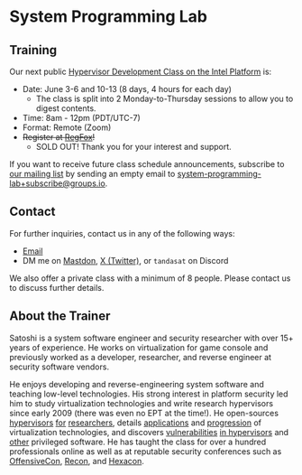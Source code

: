 # System Programming Lab

## Training

Our next public [Hypervisor Development Class on the Intel Platform](Hypervisor_Development_for_Security_Researchers.md) is:
- Date: June 3-6 and 10-13 (8 days, 4 hours for each day)
  - The class is split into 2 Monday-to-Thursday sessions to allow you to digest contents.
- Time: 8am - 12pm (PDT/UTC-7)
- Format: Remote (Zoom)
- ~~Register at [RegFox](https://systemprogramminglab.regfox.com/hypervisor-development-for-security-researchers-june-2024)!~~
  - SOLD OUT! Thank you for your interest and support.

If you want to receive future class schedule announcements, subscribe to [our mailing list](https://groups.io/g/system-programming-lab) by sending an empty email to [system-programming-lab+subscribe@groups.io](mailto:system-programming-lab+subscribe@groups.io?subject=Subscribe%20Request).


## Contact

For further inquiries, contact us in any of the following ways:
- [Email](mailto:tanda.sat@gmail.com?subject=Hypervisor%20Development%20for%20Security%20Researchers)
- DM me on [Mastdon](https://infosec.exchange/@satoshi_tanda), [X (Twitter)](https://twitter.com/standa_t), or `tandasat` on Discord

We also offer a private class with a minimum of 8 people. Please contact us to discuss further details.


## About the Trainer

Satoshi is a system software engineer and security researcher with over 15+ years of experience. He works on virtualization for game console and previously worked as a developer, researcher, and reverse engineer at security software vendors.

He enjoys developing and reverse-engineering system software and teaching low-level technologies. His strong interest in platform security led him to study virtualization technologies and write research hypervisors since early 2009 (there was even no EPT at the time!). He open-sources [hypervisors](https://github.com/tandasat/MiniVisorPkg) [for](https://github.com/tandasat/SimpleSvm) [researchers](https://github.com/tandasat/HyperPlatform), details [applications](https://github.com/tandasat/Hypervisor-101-in-Rust) and [progression](https://github.com/tandasat/Hello-VT-rp) of virtualization technologies, and discovers [vulnerabilities](https://github.com/tandasat/CVE-2024-21305) [in hypervisors](https://github.com/tandasat/CVE-2023-36427) and [other](https://github.com/tandasat/SmmExploit) privileged software. He has taught the class for over a hundred professionals online as well as at reputable security conferences such as [OffensiveCon](https://www.offensivecon.org/), [Recon](https://recon.cx/), and [Hexacon](https://www.hexacon.fr/).
